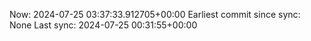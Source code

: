 Now: 2024-07-25 03:37:33.912705+00:00 Earliest commit since sync: None Last sync: 2024-07-25 00:31:55+00:00
